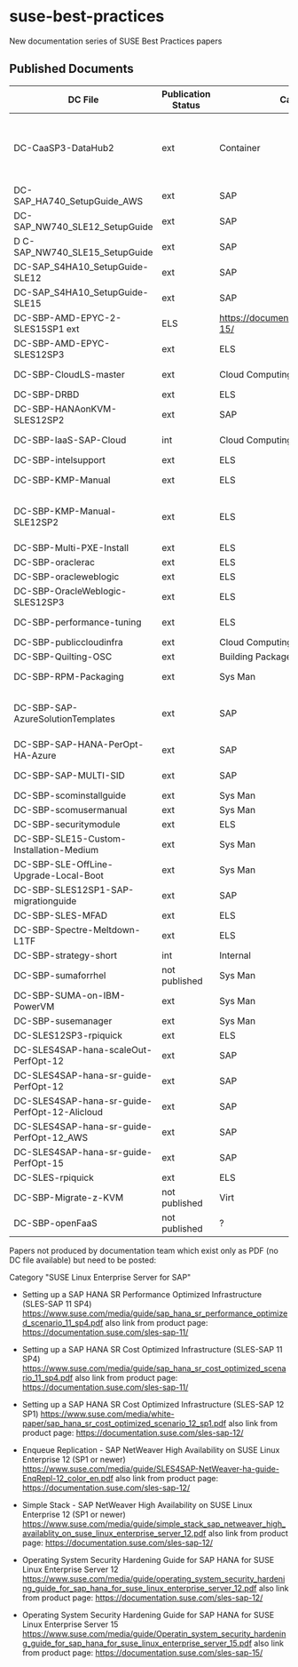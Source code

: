 # suse-best-practices
New documentation series of SUSE Best Practices papers

## Published Documents

| DC File | Publication Status | Category | Product page links, comments |
| ------- | ------------------ | -------- | ---------------------------- |
| DC-CaaSP3-DataHub2 | ext | Container | https://documentation.suse.com/suse-caasp/4.0/, https://documentation.suse.com/sles-sap-12/, https://documentation.suse.com/sles-sap-15/ |
| DC-SAP_HA740_SetupGuide_AWS | ext | SAP | https://documentation.suse.com/sles-sap-12/ |
| DC-SAP_NW740_SLE12_SetupGuide | ext | SAP | https://documentation.suse.com/sles-sap-12/ |
|D C-SAP_NW740_SLE15_SetupGuide | ext | SAP | https://documentation.suse.com/sles-sap-15/ |
| DC-SAP_S4HA10_SetupGuide-SLE12 | ext | SAP | https://documentation.suse.com/sles-sap-12/ |
| DC-SAP_S4HA10_SetupGuide-SLE15 | ext | SAP | https://documentation.suse.com/sles-sap-15/ |
| DC-SBP-AMD-EPYC-2-SLES15SP1  ext | ELS | https://documentation.suse.com/sles-15/ |
| DC-SBP-AMD-EPYC-SLES12SP3 | ext | ELS | https://documentation.suse.com/sles-12/ |
| DC-SBP-CloudLS-master | ext | Cloud Computing | https://documentation.suse.com/soc/9/, https://documentation.suse.com/soc/8/ |
| DC-SBP-DRBD | ext | ELS | https://documentation.suse.com/sles-12/ |
| DC-SBP-HANAonKVM-SLES12SP2 | ext | SAP | https://documentation.suse.com/sles-sap-12/ |
| DC-SBP-IaaS-SAP-Cloud | int | Cloud Computing | https://documentation.suse.com/soc/9/, https://documentation.suse.com/soc/8/ |
| DC-SBP-intelsupport | ext | ELS | https://documentation.suse.com/sles-12/ |
| DC-SBP-KMP-Manual | ext | ELS | https://documentation.suse.com/sles-12/, https://documentation.suse.com/sled-12/ |
| DC-SBP-KMP-Manual-SLE12SP2 | ext | ELS | https://documentation.suse.com/sles-15/, https://documentation.suse.com/sles-12/, https://documentation.suse.com/sled-15/, https://documentation.suse.com/sled-12/ |
| DC-SBP-Multi-PXE-Install | ext | ELS | https://documentation.suse.com/sles-12/ |
| DC-SBP-oraclerac | ext | ELS | https://documentation.suse.com/sles-12/ |
| DC-SBP-oracleweblogic | ext | ELS | https://documentation.suse.com/sles-12/ |
| DC-SBP-OracleWeblogic-SLES12SP3 | ext | ELS | https://documentation.suse.com/sles-12/ |
| DC-SBP-performance-tuning | ext | ELS | https://documentation.suse.com/sles-12/, https://documentation.suse.com/sles-15/ |
| DC-SBP-publiccloudinfra | ext | Cloud Computing | https://documentation.suse.com/soc/7/ |
| DC-SBP-Quilting-OSC | ext | Building Packages | https://documentation.suse.com/sles-12/ |
| DC-SBP-RPM-Packaging | ext | Sys Man | https://documentation.suse.com/sles-12/, https://documentation.suse.com/sles-15/ |
| DC-SBP-SAP-AzureSolutionTemplates | ext | SAP | https://documentation.suse.com/sles-sap-12/, https://documentation.suse.com/sles-sap-15/ |
| DC-SBP-SAP-HANA-PerOpt-HA-Azure | ext | SAP | https://documentation.suse.com/sles-sap-15/
| DC-SBP-SAP-MULTI-SID | ext | SAP | https://documentation.suse.com/sles-sap-15/
| DC-SBP-scominstallguide | ext | Sys Man | https://documentation.suse.com/suma/4.0/ |
| DC-SBP-scomusermanual | ext | Sys Man | https://documentation.suse.com/suma/4.0/ |
| DC-SBP-securitymodule | ext | ELS | https://documentation.suse.com/sles-11/ |
| DC-SBP-SLE15-Custom-Installation-Medium | ext | Sys Man | https://documentation.suse.com/sles-15/, https://documentation.suse.com/sled-15/ |
| DC-SBP-SLE-OffLine-Upgrade-Local-Boot | ext | Sys Man | https://documentation.suse.com/sles-15/, https://documentation.suse.com/sled-15/ |
| DC-SBP-SLES12SP1-SAP-migrationguide | ext | SAP | https://documentation.suse.com/sles-sap-12/ |
| DC-SBP-SLES-MFAD | ext | ELS | https://documentation.suse.com/sles-12/ |
| DC-SBP-Spectre-Meltdown-L1TF | ext | ELS | https://documentation.suse.com/sles-15/ plus all other SLE-based products |
| DC-SBP-strategy-short | int | Internal | [none] |
| DC-SBP-sumaforrhel | not published | Sys Man | [none, outdated] |
| DC-SBP-SUMA-on-IBM-PowerVM | ext | Sys Man | https://documentation.suse.com/suma/4.0/ |
| DC-SBP-susemanager | ext | Sys Man | https://documentation.suse.com/suma/4.0/ |
| DC-SLES12SP3-rpiquick | ext | ELS | https://documentation.suse.com/sles-12/ |
| DC-SLES4SAP-hana-scaleOut-PerfOpt-12 | ext | SAP | https://documentation.suse.com/sles-sap-12/ |
| DC-SLES4SAP-hana-sr-guide-PerfOpt-12 | ext | SAP | https://documentation.suse.com/sles-sap-12/ |
| DC-SLES4SAP-hana-sr-guide-PerfOpt-12-Alicloud | ext | SAP | https://documentation.suse.com/sles-sap-12/ |
| DC-SLES4SAP-hana-sr-guide-PerfOpt-12_AWS | ext | SAP | https://documentation.suse.com/sles-sap-12/ |
| DC-SLES4SAP-hana-sr-guide-PerfOpt-15 | ext | SAP | https://documentation.suse.com/sles-sap-15/ |
| DC-SLES-rpiquick | ext | ELS | https://documentation.suse.com/sles-12/ |
| DC-SBP-Migrate-z-KVM | not published | Virt | [none, outdated] |
| DC-SBP-openFaaS | not published | ? | [none, unfinished, outdated] |


Papers not produced by documentation team which exist only as PDF (no DC file available) but need to be posted:

Category "SUSE Linux Enterprise Server for SAP"

* Setting up a SAP HANA SR Performance Optimized Infrastructure (SLES-SAP 11 SP4)
  https://www.suse.com/media/guide/sap_hana_sr_performance_optimized_scenario_11_sp4.pdf
  also link from product page:
  https://documentation.suse.com/sles-sap-11/

* Setting up a SAP HANA SR Cost Optimized Infrastructure (SLES-SAP 11 SP4)
  https://www.suse.com/media/guide/sap_hana_sr_cost_optimized_scenario_11_sp4.pdf
  also link from product page:
  https://documentation.suse.com/sles-sap-11/

* Setting up a SAP HANA SR Cost Optimized Infrastructure (SLES-SAP 12 SP1)
  https://www.suse.com/media/white-paper/sap_hana_sr_cost_optimized_scenario_12_sp1.pdf
  also link from product page:
  https://documentation.suse.com/sles-sap-12/

* Enqueue Replication - SAP NetWeaver High Availability on SUSE Linux Enterprise 12 (SP1 or newer)
  https://www.suse.com/media/guide/SLES4SAP-NetWeaver-ha-guide-EnqRepl-12_color_en.pdf
  also link from product page:
  https://documentation.suse.com/sles-sap-12/

* Simple Stack - SAP NetWeaver High Availability on SUSE Linux Enterprise 12 (SP1 or newer)
  https://www.suse.com/media/guide/simple_stack_sap_netweaver_high_availablity_on_suse_linux_enterprise_server_12.pdf
  also link from product page:
  https://documentation.suse.com/sles-sap-12/

* Operating System Security Hardening Guide for SAP HANA for SUSE Linux Enterprise Server 12
  https://www.suse.com/media/guide/operating_system_security_hardening_guide_for_sap_hana_for_suse_linux_enterprise_server_12.pdf
  also link from product page:
  https://documentation.suse.com/sles-sap-12/

* Operating System Security Hardening Guide for SAP HANA for SUSE Linux Enterprise Server 15
  https://www.suse.com/media/guide/Operatin_system_security_hardening_guide_for_sap_hana_for_suse_linux_enterprise_server_15.pdf
  also link from product page:
  https://documentation.suse.com/sles-sap-15/


